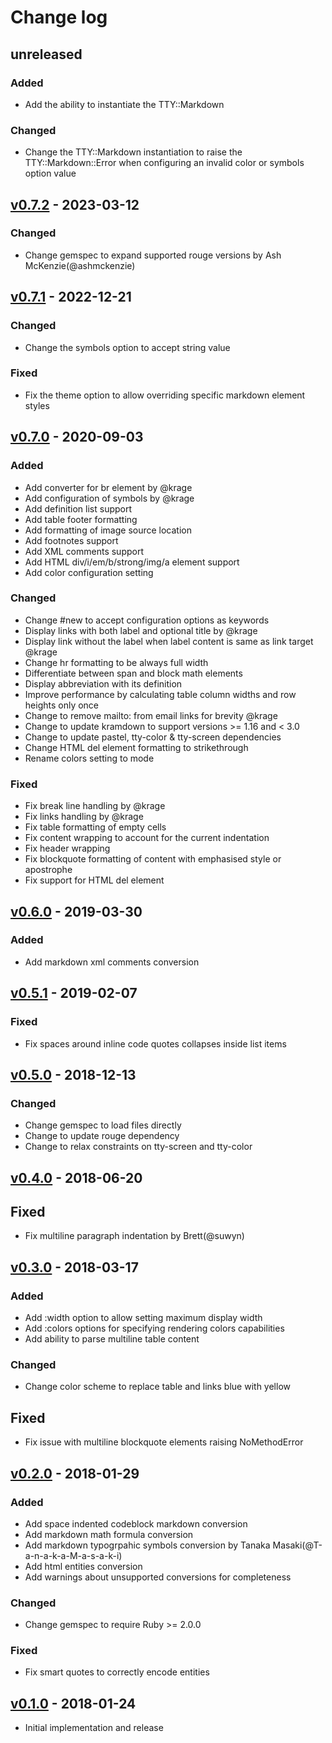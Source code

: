 # Change log

## unreleased

### Added

* Add the ability to instantiate the TTY::Markdown

### Changed

* Change the TTY::Markdown instantiation to raise the TTY::Markdown::Error
  when configuring an invalid color or symbols option value

## [v0.7.2] - 2023-03-12

### Changed

* Change gemspec to expand supported rouge versions by Ash McKenzie(@ashmckenzie)

## [v0.7.1] - 2022-12-21

### Changed

* Change the symbols option to accept string value

### Fixed

* Fix the theme option to allow overriding specific markdown element styles

## [v0.7.0] - 2020-09-03

### Added

* Add converter for br element by @krage
* Add configuration of symbols by @krage
* Add definition list support
* Add table footer formatting
* Add formatting of image source location
* Add footnotes support
* Add XML comments support
* Add HTML div/i/em/b/strong/img/a element support
* Add color configuration setting

### Changed

* Change #new to accept configuration options as keywords
* Display links with both label and optional title by @krage
* Display link without the label when label content is same as link target @krage
* Change hr formatting to be always full width
* Differentiate between span and block math elements
* Display abbreviation with its definition
* Improve performance by calculating table column widths and row heights only once
* Change to remove mailto: from email links for brevity @krage
* Change to update kramdown to support versions >= 1.16 and < 3.0
* Change to update pastel, tty-color & tty-screen dependencies
* Change HTML del element formatting to strikethrough
* Rename colors setting to mode

### Fixed

* Fix break line handling by @krage
* Fix links handling by @krage
* Fix table formatting of empty cells
* Fix content wrapping to account for the current indentation
* Fix header wrapping
* Fix blockquote formatting of content with emphasised style or apostrophe
* Fix support for HTML del element

## [v0.6.0] - 2019-03-30

### Added

* Add markdown xml comments conversion

## [v0.5.1] - 2019-02-07

### Fixed

* Fix spaces around inline code quotes collapses inside list items

## [v0.5.0] - 2018-12-13

### Changed

* Change gemspec to load files directly
* Change to update rouge dependency
* Change to relax constraints on tty-screen and tty-color

## [v0.4.0] - 2018-06-20

## Fixed

* Fix multiline paragraph indentation by Brett(@suwyn)

## [v0.3.0] - 2018-03-17

### Added

* Add :width option to allow setting maximum display width
* Add :colors options for specifying rendering colors capabilities
* Add ability to parse multiline table content

### Changed

* Change color scheme to replace table and links blue with yellow

## Fixed

* Fix issue with multiline blockquote elements raising NoMethodError

## [v0.2.0] - 2018-01-29

### Added

* Add space indented codeblock markdown conversion
* Add markdown math formula conversion
* Add markdown typogrpahic symbols conversion
  by Tanaka Masaki(@T-a-n-a-k-a-M-a-s-a-k-i)
* Add html entities conversion
* Add warnings about unsupported conversions for completeness

### Changed

* Change gemspec to require Ruby >= 2.0.0

### Fixed

* Fix smart quotes to correctly encode entities

## [v0.1.0] - 2018-01-24

* Initial implementation and release

[v0.7.2]: https://github.com/piotrmurach/tty-markdown/compare/v0.7.1...v0.7.2
[v0.7.1]: https://github.com/piotrmurach/tty-markdown/compare/v0.7.0...v0.7.1
[v0.7.0]: https://github.com/piotrmurach/tty-markdown/compare/v0.6.0...v0.7.0
[v0.6.0]: https://github.com/piotrmurach/tty-markdown/compare/v0.5.1...v0.6.0
[v0.5.1]: https://github.com/piotrmurach/tty-markdown/compare/v0.5.0...v0.5.1
[v0.5.0]: https://github.com/piotrmurach/tty-markdown/compare/v0.4.0...v0.5.0
[v0.4.0]: https://github.com/piotrmurach/tty-markdown/compare/v0.3.0...v0.4.0
[v0.3.0]: https://github.com/piotrmurach/tty-markdown/compare/v0.2.0...v0.3.0
[v0.2.0]: https://github.com/piotrmurach/tty-markdown/compare/v0.1.0...v0.2.0
[v0.1.0]: https://github.com/piotrmurach/tty-markdown/compare/v0.1.0
